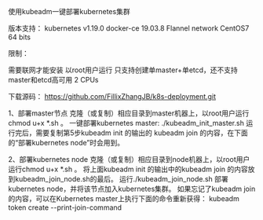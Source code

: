 使用kubeadm一键部署kubernetes集群

版本支持：
kubernetes  v1.19.0
docker-ce 19.03.8
Flannel network
CentOS7 64 bits

限制：

需要联网才能安装
以root用户运行
只支持创建单master+单etcd，还不支持master和etcd高可用
2 CPUs

下载源码：
https://github.com/FillixZhangJB/k8s-deployment.git

1、部署master节点
克隆（或复制）相应目录到master机器上，以root用户运行chmod u+x *.sh 。
一键部署kubernetes master:
./kubeadm_init_master.sh
运行完后，需要复制第5步kubeadm init 的输出的 kubeadm join 的内容，在下面的“部署kubernetes node”时会用到。

2、部署kubernetes node
克隆（或复制）相应目录到node机器上，以root用户运行chmod u+x *.sh 。
将上面kubeadm init 的输出中的kubeadm join 的内容放到kubeadm_join_node.sh的最后。
运行./kubeadm_join_node.sh 部署kubernetes node，并将该节点加入kubernetes集群。
如果忘记了kubeadm join 的内容，可以在Kubernetes master上执行下面的命令重新获得：
kubeadm token create --print-join-command




